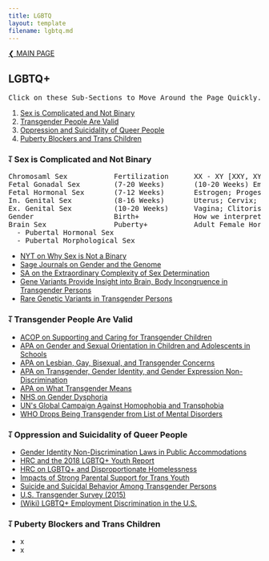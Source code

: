 ```yaml
---
title: LGBTQ
layout: template
filename: lgbtq.md
--- 
```


[❮ MAIN PAGE](index.md)

## LGBTQ+
<pre>
Click on these Sub-Sections to Move Around the Page Quickly.
</pre>
1. [Sex is Complicated and Not Binary](#sex-is-complicated-and-not-a-binary)
2. [Transgender People Are Valid](#transgender-people-are-valid)
3. [Oppression and Suicidality of Queer People](#oppression-and-suicidality-of-queer-people)
4. [Puberty Blockers and Trans Children](#puberty-blockers-and-trans-children)

### ⥡ Sex is Complicated and Not Binary
<pre>
Chromosaml Sex           Fertilization      XX - XY [XXY, XYY, XO]
Fetal Gonadal Sex        (7-20 Weeks)       (10-20 Weeks) Embryonic Ovaries - (7-12 Weeks) Embryonic Testes
Fetal Hormonal Sex       (7-12 Weeks)       Estrogen; Progesterone - Testosterone
In. Genital Sex          (8-16 Weeks)       Uterus; Cervix; Fallopian Tubes - Vas Deferens; Prostate; Epididymis
Ex. Genital Sex          (10-20 Weeks)      Vagina; Clitoris (10-20 Weeks) - Penis; Scrotum (12-14 Weeks)
Gender                   Birth+             How we interpret and categorize the mixture of all previous stages.
Brain Sex                Puberty+           Adult Female Hormone Levels/Patterns - Adult Male Hormone Levels/Patterns
  - Pubertal Hormonal Sex
  - Pubertal Morphological Sex
</pre>
- [NYT on Why Sex is Not a Binary](https://www.nytimes.com/2018/10/25/opinion/sex-biology-binary.html?ref=oembed)
- [Sage Journals on Gender and the Genome](https://journals.sagepub.com/doi/pdf/10.1177/2470289718803639)
- [SA on the Extraordinary Complexity of Sex Determination](https://www.scientificamerican.com/article/beyond-xx-and-xy-the-extraordinary-complexity-of-sex-determination/)
- [Gene Variants Provide Insight into Brain, Body Incongruence in Transgender Persons](https://www.sciencedaily.com/releases/2020/02/200205084203.htm)
- [Rare Genetic Variants in Transgender Persons](https://www.nature.com/articles/s41598-019-53500-y)

### ⥡ Transgender People Are Valid
- [ACOP on Supporting and Caring for Transgender Children](https://assets2.hrc.org/files/documents/SupportingCaringforTransChildren.pdf)
- [APA on Gender and Sexual Orientation in Children and Adolescents in Schools](https://www.apa.org/about/policy/orientation-diversity)
- [APA on Lesbian, Gay, Bisexual, and Transgender Concerns](https://www.apa.org/about/policy/booklet.pdf)
- [APA on Transgender, Gender Identity, and Gender Expression Non-Discrimination](https://www.apa.org/about/policy/resolution-gender-identity.pdf)
- [APA on What Transgender Means](https://www.apa.org/topics/lgbt/transgender)
- [NHS on Gender Dysphoria](https://www.nhs.uk/conditions/gender-dysphoria/)
- [UN's Global Campaign Against Homophobia and Transphobia](https://www.unfe.org/about-2/)
- [WHO Drops Being Transgender from List of Mental Disorders](https://time.com/5596845/world-health-organization-transgender-identity/)

### ⥡ Oppression and Suicidality of Queer People
- [Gender Identity Non-Discrimination Laws in Public Accommodations](https://link.springer.com/article/10.1007/s13178-018-0335-z)
- [HRC and the 2018 LGBTQ+ Youth Report](https://assets2.hrc.org/files/assets/resources/2018-YouthReport-NoVid.pdf?_ga=2.134619825.1102244158.1526302453-846000759.1523970534)
- [HRC on LGBTQ+ and Disproportionate Homelessness](https://www.hrc.org/news/new-report-on-youth-homeless-affirms-that-lgbtq-youth-disproportionately-ex)
- [Impacts of Strong Parental Support for Trans Youth](http://transpulseproject.ca/wp-content/uploads/2012/10/Impacts-of-Strong-Parental-Support-for-Trans-Youth-vFINAL.pdf)
- [Suicide and Suicidal Behavior Among Transgender Persons](https://www.ncbi.nlm.nih.gov/pmc/articles/PMC5178031/)
- [U.S. Transgender Survey (2015)](https://williamsinstitute.law.ucla.edu/publications/suicidality-transgender-adults/)
- [(Wiki) LGBTQ+ Employment Discrimination in the U.S.](https://en.wikipedia.org/wiki/LGBT_employment_discrimination_in_the_United_States)

### ⥡ Puberty Blockers and Trans Children
- x
- x
